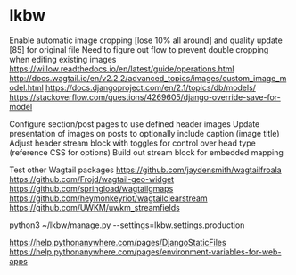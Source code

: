 # lkbw

Enable automatic image cropping [lose 10% all around] and quality update [85] for original file
Need to figure out flow to prevent double cropping when editing existing images
  https://willow.readthedocs.io/en/latest/guide/operations.html
  http://docs.wagtail.io/en/v2.2.2/advanced_topics/images/custom_image_model.html
  https://docs.djangoproject.com/en/2.1/topics/db/models/
  https://stackoverflow.com/questions/4269605/django-override-save-for-model

Configure section/post pages to use defined header images
Update presentation of images on posts to optionally include caption (image title)
Adjust header stream block with toggles for control over head type (reference CSS for options)
Build out stream block for embedded mapping

Test other Wagtail packages
  https://github.com/jaydensmith/wagtailfroala
  https://github.com/Frojd/wagtail-geo-widget
  https://github.com/springload/wagtailgmaps
  https://github.com/heymonkeyriot/wagtailclearstream
  https://github.com/UWKM/uwkm_streamfields

python3 ~/lkbw/manage.py <xxx> --settings=lkbw.settings.production

https://help.pythonanywhere.com/pages/DjangoStaticFiles
https://help.pythonanywhere.com/pages/environment-variables-for-web-apps
